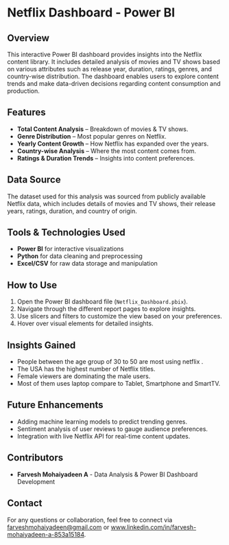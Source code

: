 # Netflix Dashboard - Power BI

## Overview
This interactive Power BI dashboard provides insights into the Netflix content library. It includes detailed analysis of movies and TV shows based on various attributes such as release year, duration, ratings, genres, and country-wise distribution. The dashboard enables users to explore content trends and make data-driven decisions regarding content consumption and production.

## Features
- **Total Content Analysis** – Breakdown of movies & TV shows.
- **Genre Distribution** – Most popular genres on Netflix.
- **Yearly Content Growth** – How Netflix has expanded over the years.
- **Country-wise Analysis** – Where the most content comes from.
- **Ratings & Duration Trends** – Insights into content preferences.
  
## Data Source
The dataset used for this analysis was sourced from publicly available Netflix data, which includes details of movies and TV shows, their release years, ratings, duration, and country of origin.

## Tools & Technologies Used
- **Power BI** for interactive visualizations
- **Python** for data cleaning and preprocessing
- **Excel/CSV** for raw data storage and manipulation

## How to Use
1. Open the Power BI dashboard file (`Netflix_Dashboard.pbix`).
2. Navigate through the different report pages to explore insights.
3. Use slicers and filters to customize the view based on your preferences.
4. Hover over visual elements for detailed insights.

## Insights Gained
- People between the age group of 30 to 50 are most using netflix .
- The USA has the highest number of Netflix titles.
- Female viewers are dominating the male users.
- Most of them uses laptop compare to Tablet, Smartphone and SmartTV.

## Future Enhancements
- Adding machine learning models to predict trending genres.
- Sentiment analysis of user reviews to gauge audience preferences.
- Integration with live Netflix API for real-time content updates.

## Contributors
- **Farvesh Mohaiyadeen A** - Data Analysis & Power BI Dashboard Development

## Contact
For any questions or collaboration, feel free to connect via farveshmohaiyadeen@gmail.com or www.linkedin.com/in/farvesh-mohaiyadeen-a-853a15184.
